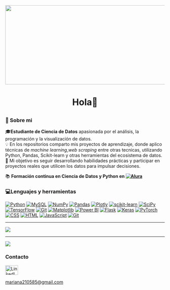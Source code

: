 
 <img align= "center" width="1000" height="250" src="https://raw.githubusercontent.com/arsentieva/arsentieva/main/code.gif">

 <h1 align="center">Hola👋</h1>

 <h2 align="center"></h2>

 <h3 align="left">💫 Sobre mi</h3>

 🎓**Estudiante de Ciencia de Datos** apasionada por el análisis, la programación y la visualización de datos.  
 💡  En los repositorios comparto mis proyectos de aprendizaje, donde aplico técnicas de *machine learning*,*web scraping* entre otras tecnicas, utilizando Python, Pandas, Scikit-learn y      otras herramientas del ecosistema de datos.  
 🚀 Mi objetivo es seguir desarrollando habilidades prácticas y participar en proyectos reales que utilicen los datos para impulsar decisiones.  

📚 **Formación continua en Ciencia de Datos y Python en [![Alura](https://custom-icon-badges.demolab.com/badge/Alura-001332?logo=alura-white&logoColor=fff)](https://www.alura.com.br/)** 


<h3 align="left">💻Lenguajes y herramientas</h3>

[![Python](https://img.shields.io/badge/python-3670A0?style=plastic&logo=python&logoColor=ffdd54)](https://www.python.org/)
[![MySQL](https://img.shields.io/badge/MySQL-4479A1?logo=mysql&logoColor=fff)](https://www.mysql.com/)
[![NumPy](https://img.shields.io/badge/numpy-%23013243.svg?style=plastic&logo=numpy&logoColor=white)](https://numpy.org/)
[![Pandas](https://img.shields.io/badge/pandas-%23150458.svg?style=plastic&logo=pandas&logoColor=white)](https://pandas.pydata.org/)
[![Plotly](https://img.shields.io/badge/Plotly-%233F4F75.svg?style=plastic&logo=plotly&logoColor=white)](https://plotly.com/)
[![scikit-learn](https://img.shields.io/badge/scikit--learn-%23F7931E.svg?style=plastic&logo=scikit-learn&logoColor=white)](https://scikit-learn.org/)
[![SciPy](https://img.shields.io/badge/SciPy-%230C55A5.svg?style=plastic&logo=scipy&logoColor=%white)](https://www.scipy.org/)
[![TensorFlow](https://img.shields.io/badge/TensorFlow-%23FF6F00.svg?style=plastic&logo=TensorFlow&logoColor=white)](https://www.tensorflow.org/)
[![Git](https://img.shields.io/badge/Git-fc6d26?style=plastic&logo=git&logoColor=white)](https://git-scm.com/)
[![Matplotlib](https://custom-icon-badges.demolab.com/badge/Matplotlib-71D291?logo=matplotlib&logoColor=fff)](https://matplotlib.org/)
[![Power BI](https://custom-icon-badges.demolab.com/badge/Power%20BI-F1C912?logo=power-bi&logoColor=fff)](https://powerbi.microsoft.com/)
[![Flask](https://img.shields.io/badge/Flask-000?logo=flask&logoColor=fff)](https://flask.palletsprojects.com/)
[![Keras](https://img.shields.io/badge/Keras-D00000?logo=keras&logoColor=fff)](https://keras.io/)
[![PyTorch](https://img.shields.io/badge/PyTorch-ee4c2c?logo=pytorch&logoColor=white)](https://pytorch.org/)
[![CSS](https://img.shields.io/badge/CSS-639?logo=css&logoColor=fff)](https://developer.mozilla.org/docs/Web/CSS)
[![HTML](https://img.shields.io/badge/HTML-%23E34F26.svg?logo=html5&logoColor=white)](https://developer.mozilla.org/docs/Web/HTML)
[![JavaScript](https://img.shields.io/badge/JavaScript-F7DF1E?logo=javascript&logoColor=000)](https://developer.mozilla.org/docs/Web/JavaScript)
[![Git](https://img.shields.io/badge/Git-F05032?logo=git&logoColor=fff)](#)

---
![](https://github-readme-stats.vercel.app/api/top-langs/?username=MarianaIR&theme=flag-india&hide_border=true&include_all_commits=false&count_private=false&layout=compact)

---

[![](https://visitcount.itsvg.in/api?id=MarianaIR&icon=0&color=0)](https://visitcount.itsvg.in)

 <h3 align="left">Contacto</h3>
<p align="left">

  <!-- LinkedIn -->
  <a href="https://www.linkedin.com/in/mariana-ibarra-2a2727241/" target="_blank">
    <img align="center" src="https://raw.githubusercontent.com/rahuldkjain/github-profile-readme-generator/master/src/images/icons/Social/linked-in-alt.svg" alt="LinkedIn" height="30" width="40" />
  </a>

mariana210585@gmail.com



